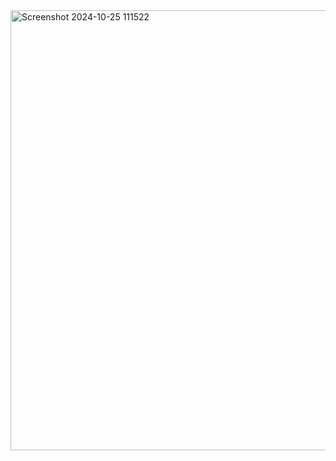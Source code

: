 <img width="704" alt="Screenshot 2024-10-25 111522" src="https://github.com/user-attachments/assets/ccc8fda8-abaf-4eb9-8bad-5ccdc8b7aa52">
